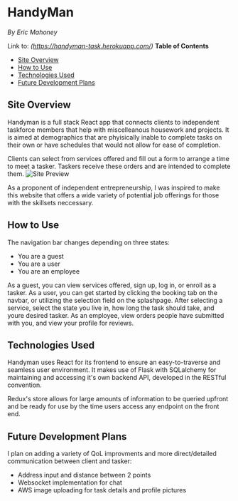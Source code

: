 # HandyMan
*By Eric Mahoney*

Link to: *(https://handyman-task.herokuapp.com/)*
**Table of Contents**
* [Site Overview](#site-overview)
* [How to Use](#how-to-use)
* [Technologies Used](#technologies-used)
* [Future Development Plans](#future-development-plans)

## Site Overview
Handyman is a full stack React app that connects clients to independent taskforce members that help with miscelleanous housework and projects.  It is aimed at demographics that are phyisically inable
to complete tasks on their own or have schedules that would not allow for ease of completion.

Clients can select from services offered and fill out a form to arrange a time to meet a tasker.
Taskers receive these orders and are intended to complete them.
![Site Preview](https://cdn.discordapp.com/attachments/841133997501317161/904523287294529586/mdpreview1.png)

As a proponent of independent entrepreneurship, I was inspired to make this website that offers
a wide variety of potential job offerings for those with the skillsets neccessary.

## How to Use
The navigation bar changes depending on three states:
- You are a guest
- You are a user
- You are an employee

As a guest, you can view services offered, sign up, log in, or enroll as a tasker.
As a user, you can get started by clicking the booking tab on the navbar, or utilizing the selection field on the splashpage.  After selecting a service, select the state you live in, how long the task should take, and youre desired tasker.
As an employee, view orders people have submitted with you, and view your profile for reviews.

## Technologies Used
Handyman uses React for its frontend to ensure an easy-to-traverse and seamless user environment.  It makes use of Flask with SQLalchemy for maintaining and accessing it's own backend API, developed in the RESTful convention.

Redux's store allows for large amounts of information to be queried upfront and be ready for use by the time users access any endpoint on the front end.

## Future Development Plans
I plan on adding a variety of QoL improvments and more direct/detailed communication between client and tasker:
- Address input and distance between 2 points
- Websocket implementation for chat
- AWS image uploading for task details and profile pictures
